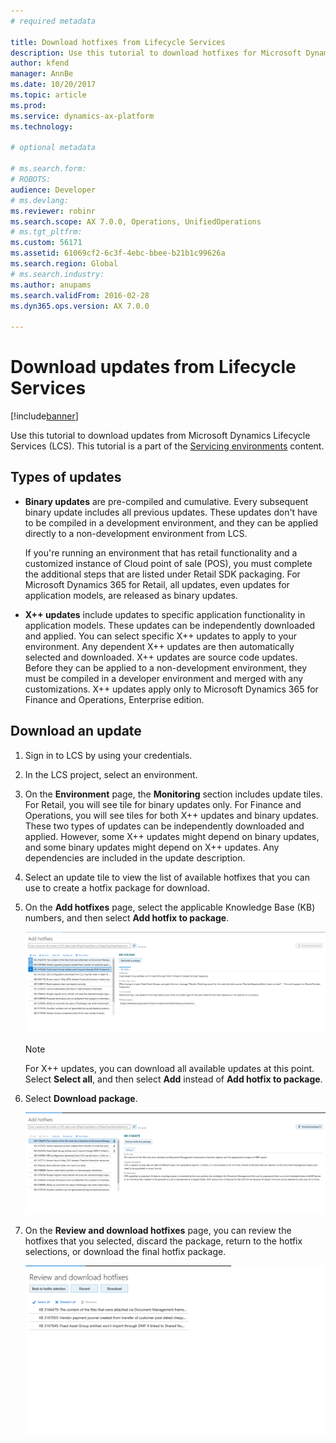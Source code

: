 ```yaml
---
# required metadata

title: Download hotfixes from Lifecycle Services
description: Use this tutorial to download hotfixes for Microsoft Dynamics 365 for Finance and Operations, Enterprise edition, from Lifecycle Services (LCS).
author: kfend
manager: AnnBe
ms.date: 10/20/2017
ms.topic: article
ms.prod: 
ms.service: dynamics-ax-platform
ms.technology: 

# optional metadata

# ms.search.form: 
# ROBOTS: 
audience: Developer
# ms.devlang: 
ms.reviewer: robinr
ms.search.scope: AX 7.0.0, Operations, UnifiedOperations
# ms.tgt_pltfrm: 
ms.custom: 56171
ms.assetid: 61069cf2-6c3f-4ebc-bbee-b21b1c99626a
ms.search.region: Global
# ms.search.industry: 
ms.author: anupams
ms.search.validFrom: 2016-02-28
ms.dyn365.ops.version: AX 7.0.0

---
```


# Download updates from Lifecycle Services

[!include[banner](../includes/banner.md)]

Use this tutorial to download updates from Microsoft Dynamics Lifecycle Services (LCS). This tutorial is a part of the [Servicing environments](..\dev-tools\developer-home-page.md#service-environments) content.

## Types of updates

- **Binary updates** are pre-compiled and cumulative. Every subsequent binary update includes all previous updates. These updates don't have to be compiled in a development environment, and they can be applied directly to a non-development environment from LCS.

    If you're running an environment that has retail functionality and a customized instance of Cloud point of sale (POS), you must complete the additional steps that are listed under Retail SDK packaging. For Microsoft Dynamics 365 for Retail, all updates, even updates for application models, are released as binary updates.

- **X++ updates** include updates to specific application functionality in application models. These updates can be independently downloaded and applied. You can select specific X++ updates to apply to your environment. Any dependent X++ updates are then automatically selected and downloaded. X++ updates are source code updates. Before they can be applied to a non-development environment, they must be compiled in a developer environment and merged with any customizations. X++ updates apply only to Microsoft Dynamics 365 for Finance and Operations, Enterprise edition.

## Download an update

1. Sign in to LCS by using your credentials.
2. In the LCS project, select an environment.
3. On the **Environment** page, the **Monitoring** section includes update tiles. For Retail, you will see tile for binary updates only. For Finance and Operations, you will see tiles for both X++ updates and binary updates. These two types of updates can be independently downloaded and applied. However, some X++ updates might depend on binary updates, and some binary updates might depend on X++ updates. Any dependencies are included in the update description.
4. Select an update tile to view the list of available hotfixes that you can use to create a hotfix package for download.
5. On the **Add hotfixes** page, select the applicable Knowledge Base (KB) numbers, and then select **Add hotfix to package**.

    [![Add a hotfix](./media/add-hotfixes.png)](./media/add-hotfixes.png)

    > [!NOTE]
    > For X++ updates, you can download all available updates at this point. Select **Select all**, and then select **Add** instead of **Add hotfix to package**.

6. Select **Download package**.

    [![Download the hotfix](./media/donwload-hotfix.png)](./media/donwload-hotfix.png)

7. On the **Review and download hotfixes** page, you can review the hotfixes that you selected, discard the package, return to the hotfix selections, or download the final hotfix package.

    [![Review and download hotfixes](./media/review-and-download-hotfixes.png)](./media/review-and-download-hotfixes.png)
